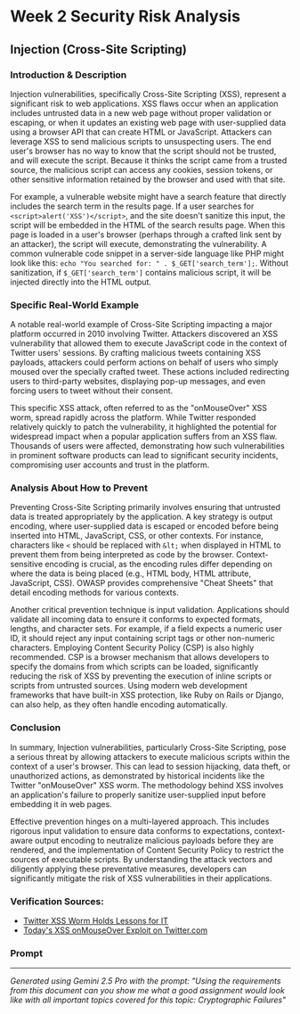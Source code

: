 # Week 2 Security Risk Analysis

## Injection (Cross-Site Scripting)

### Introduction & Description
Injection vulnerabilities, specifically Cross-Site Scripting (XSS), represent a significant risk to web applications. XSS flaws occur when an application includes untrusted data in a new web page without proper validation or escaping, or when it updates an existing web page with user-supplied data using a browser API that can create HTML or JavaScript. Attackers can leverage XSS to send malicious scripts to unsuspecting users. The end user's browser has no way to know that the script should not be trusted, and will execute the script. Because it thinks the script came from a trusted source, the malicious script can access any cookies, session tokens, or other sensitive information retained by the browser and used with that site.

For example, a vulnerable website might have a search feature that directly includes the search term in the results page. If a user searches for `<script>alert('XSS')</script>`, and the site doesn't sanitize this input, the script will be embedded in the HTML of the search results page. When this page is loaded in a user's browser (perhaps through a crafted link sent by an attacker), the script will execute, demonstrating the vulnerability. A common vulnerable code snippet in a server-side language like PHP might look like this: `echo "You searched for: " . $_GET['search_term'];`. Without sanitization, if `$_GET['search_term']` contains malicious script, it will be injected directly into the HTML output.

### Specific Real-World Example
A notable real-world example of Cross-Site Scripting impacting a major platform occurred in 2010 involving Twitter. Attackers discovered an XSS vulnerability that allowed them to execute JavaScript code in the context of Twitter users' sessions. By crafting malicious tweets containing XSS payloads, attackers could perform actions on behalf of users who simply moused over the specially crafted tweet. These actions included redirecting users to third-party websites, displaying pop-up messages, and even forcing users to tweet without their consent.

This specific XSS attack, often referred to as the "onMouseOver" XSS worm, spread rapidly across the platform. While Twitter responded relatively quickly to patch the vulnerability, it highlighted the potential for widespread impact when a popular application suffers from an XSS flaw. Thousands of users were affected, demonstrating how such vulnerabilities in prominent software products can lead to significant security incidents, compromising user accounts and trust in the platform.

### Analysis About How to Prevent
Preventing Cross-Site Scripting primarily involves ensuring that untrusted data is treated appropriately by the application. A key strategy is output encoding, where user-supplied data is escaped or encoded before being inserted into HTML, JavaScript, CSS, or other contexts. For instance, characters like `<` should be replaced with `&lt;` when displayed in HTML to prevent them from being interpreted as code by the browser. Context-sensitive encoding is crucial, as the encoding rules differ depending on where the data is being placed (e.g., HTML body, HTML attribute, JavaScript, CSS). OWASP provides comprehensive "Cheat Sheets" that detail encoding methods for various contexts.

Another critical prevention technique is input validation. Applications should validate all incoming data to ensure it conforms to expected formats, lengths, and character sets. For example, if a field expects a numeric user ID, it should reject any input containing script tags or other non-numeric characters. Employing Content Security Policy (CSP) is also highly recommended. CSP is a browser mechanism that allows developers to specify the domains from which scripts can be loaded, significantly reducing the risk of XSS by preventing the execution of inline scripts or scripts from untrusted sources. Using modern web development frameworks that have built-in XSS protection, like Ruby on Rails or Django, can also help, as they often handle encoding automatically.

### Conclusion
In summary, Injection vulnerabilities, particularly Cross-Site Scripting, pose a serious threat by allowing attackers to execute malicious scripts within the context of a user's browser. This can lead to session hijacking, data theft, or unauthorized actions, as demonstrated by historical incidents like the Twitter "onMouseOver" XSS worm. The methodology behind XSS involves an application's failure to properly sanitize user-supplied input before embedding it in web pages.

Effective prevention hinges on a multi-layered approach. This includes rigorous input validation to ensure data conforms to expectations, context-aware output encoding to neutralize malicious payloads before they are rendered, and the implementation of Content Security Policy to restrict the sources of executable scripts. By understanding the attack vectors and diligently applying these preventative measures, developers can significantly mitigate the risk of XSS vulnerabilities in their applications.

### Verification Sources:
- [Twitter XSS Worm Holds Lessons for IT](https://www.pcworld.com/article/503343/twitter_xss_worm_holds_lessons_for_it.html)
- [Today's XSS onMouseOver Exploit on Twitter.com](https://stackoverflow.com/questions/3762746/todays-xss-onmouseover-exploit-on-twitter-com)

### Prompt
--- 
*Generated using Gemini 2.5 Pro with the prompt: "Using the requirements from this document can you show me what a good assignment would look like with all important topics covered for this topic: Cryptographic Failures"*